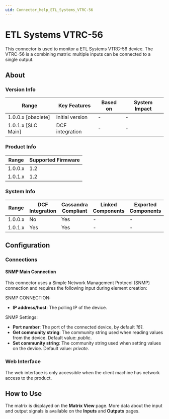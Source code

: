 ```yaml
---
uid: Connector_help_ETL_Systems_VTRC-56
---
```


# ETL Systems VTRC-56

This connector is used to monitor a ETL Systems VTRC-56 device. The VTRC-56 is a combining matrix: multiple inputs can be connected to a single output.

## About

### Version Info

| Range                | Key Features     | Based on     | System Impact     |
|----------------------|------------------|--------------|-------------------|
| 1.0.0.x \[obsolete\] | Initial version  | \-           | \-                |
| 1.0.1.x \[SLC Main\] | DCF integration  | \-           | \-                |

### Product Info

| Range     | Supported Firmware     |
|-----------|------------------------|
| 1.0.0.x   | 1.2                    |
| 1.0.1.x   | 1.2                    |

### System Info

| Range     | DCF Integration     | Cassandra Compliant     | Linked Components     | Exported Components     |
|-----------|---------------------|-------------------------|-----------------------|-------------------------|
| 1.0.0.x   | No                  | Yes                     | \-                    | \-                      |
| 1.0.1.x   | Yes                 | Yes                     | \-                    | \-                      |

## Configuration

### Connections

#### SNMP Main Connection

This connector uses a Simple Network Management Protocol (SNMP) connection and requires the following input during element creation:

SNMP CONNECTION:

- **IP address/host**: The polling IP of the device.

SNMP Settings:

- **Port number**: The port of the connected device, by default *161*.
- **Get community string**: The community string used when reading values from the device. Default value: *public*.
- **Set community string**: The community string used when setting values on the device. Default value: *private*.

### Web Interface

The web interface is only accessible when the client machine has network access to the product.

## How to Use

The matrix is displayed on the **Matrix View** page. More data about the input and output signals is available on the **Inputs** and **Outputs** pages.
